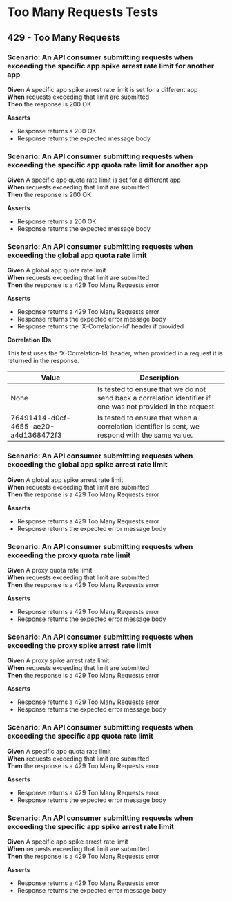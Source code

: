 # Too Many Requests Tests

## 429 - Too Many Requests


### Scenario: An API consumer submitting requests when exceeding the specific app spike arrest rate limit for another app

**Given** A specific app spike arrest rate limit is set for a different app
<br/>
**When** requests exceeding that limit are submitted
<br/>
**Then** the response is 200 OK
<br/>

**Asserts**
- Response returns a 200 OK
- Response returns the expected message body


### Scenario: An API consumer submitting requests when exceeding the specific app quota rate limit for another app

**Given** A specific app quota rate limit is set for a different app
<br/>
**When** requests exceeding that limit are submitted
<br/>
**Then** the response is 200 OK
<br/>

**Asserts**
- Response returns a 200 OK
- Response returns the expected message body


### Scenario: An API consumer submitting requests when exceeding the global app quota rate limit

**Given** A global app quota rate limit
<br/>
**When** requests exceeding that limit are submitted
<br/>
**Then** the response is a 429 Too Many Requests error
<br/>

**Asserts**
- Response returns a 429 Too Many Requests error
- Response returns the expected error message body
- Response returns the ‘X-Correlation-Id’ header if provided

**Correlation IDs**

This test uses the ‘X-Correlation-Id’ header, when provided in a request it is returned in the response.

| Value                                | Description                                                                                                   |
|--------------------------------------|---------------------------------------------------------------------------------------------------------------|
| None                                 | Is tested to ensure that we do not send back a correlation identifier if one was not provided in the request. |
| 76491414-d0cf-4655-ae20-a4d1368472f3 | Is tested to ensure that when a correlation identifier is sent, we respond with the same value.               |


### Scenario: An API consumer submitting requests when exceeding the global app spike arrest rate limit

**Given** A global app spike arrest rate limit
<br/>
**When** requests exceeding that limit are submitted
<br/>
**Then** the response is a 429 Too Many Requests error
<br/>

**Asserts**
- Response returns a 429 Too Many Requests error
- Response returns the expected error message body


### Scenario: An API consumer submitting requests when exceeding the proxy quota rate limit

**Given** A proxy quota rate limit
<br/>
**When** requests exceeding that limit are submitted
<br/>
**Then** the response is a 429 Too Many Requests error
<br/>

**Asserts**
- Response returns a 429 Too Many Requests error
- Response returns the expected error message body


### Scenario: An API consumer submitting requests when exceeding the proxy spike arrest rate limit

**Given** A proxy spike arrest rate limit
<br/>
**When** requests exceeding that limit are submitted
<br/>
**Then** the response is a 429 Too Many Requests error
<br/>

**Asserts**
- Response returns a 429 Too Many Requests error
- Response returns the expected error message body


### Scenario: An API consumer submitting requests when exceeding the specific app quota rate limit

**Given** A specific app quota rate limit
<br/>
**When** requests exceeding that limit are submitted
<br/>
**Then** the response is a 429 Too Many Requests error
<br/>

**Asserts**
- Response returns a 429 Too Many Requests error
- Response returns the expected error message body


### Scenario: An API consumer submitting requests when exceeding the specific app spike arrest rate limit

**Given** A specific app spike arrest rate limit
<br/>
**When** requests exceeding that limit are submitted
<br/>
**Then** the response is a 429 Too Many Requests error
<br/>

**Asserts**
- Response returns a 429 Too Many Requests error
- Response returns the expected error message body
